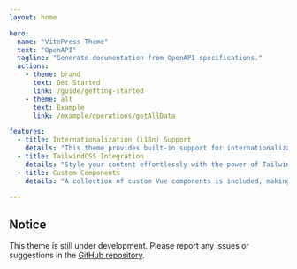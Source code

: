 ```yaml
---
layout: home

hero:
  name: "VitePress Theme"
  text: "OpenAPI"
  tagline: "Generate documentation from OpenAPI specifications."
  actions:
    - theme: brand
      text: Get Started
      link: /guide/getting-started
    - theme: alt
      text: Example
      link: /example/operations/getAllData

features:
  - title: Internationalization (i18n) Support
    details: "This theme provides built-in support for internationalization using VueI18n. Easily configure multiple languages for your documentation."
  - title: TailwindCSS Integration
    details: "Style your content effortlessly with the power of TailwindCSS, which is seamlessly integrated into the theme."
  - title: Custom Components
    details: "A collection of custom Vue components is included, making it easy to extend and customize your documentation."

---
```


## Notice

This theme is still under development. Please report any issues or suggestions in the [GitHub repository](https://github.com/enzonotario/vitepress-theme-openapi/issues).
